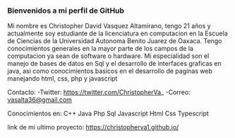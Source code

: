 ### Bienvenidos a mi perfil de GitHub

Mi nombre es Christopher David Vasquez Altamirano, tengo 21 años y actualmente soy estudiante de la licenciatura en computacion en la Escuela de Ciencias de la Universidad Autonoma Benito Juarez de Oaxaca. Tengo conocimientos generales en la mayor parte de los campos de la computacion ya sean de software o hardware. Mi especialidad son el manejo de bases de datos en Sql y el desarrollo de interfaces graficas en java, asi como conocimientos basicos en el desarrollo de paginas web manejando html, css, php y javascript

Contacto:
-Twitter: https://twitter.com/ChristopherVa_
-Correo: vasalta36@gmail.com

Conocimientos en: 
C++
Java
Php
Sql
Javascript
Html
Css
Typescript

link de mi ultimo proyecto: https://christopherva1.github.io/


<!--
**ChristopherVA1/ChristopherVA1** is a ✨ _special_ ✨ repository because its `README.md` (this file) appears on your GitHub profile.

Here are some ideas to get you started:

- 🔭 sds
- 🌱 I’m currently learning ...
- 👯 I’m looking to collaborate on ...
- 🤔 I’m looking for help with ...
- 💬 Ask me about ...
- 📫 How to reach me: ...
- 😄 Pronouns: ...
- ⚡ Fun fact: ...
-->
